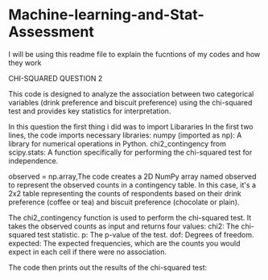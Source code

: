 # Machine-learning-and-Stat-Assessment
I will be using this readme file to explain the fucntions of my codes and how they work


CHI-SQUARED QUESTION 2

This code is designed to analyze the association between two categorical variables (drink preference and biscuit preference) using the chi-squared test and provides key statistics for interpretation.


In this question the first thing i did was to import Libararies
In the first two lines, the code imports necessary libraries:
numpy (imported as np): A library for numerical operations in Python.
chi2_contingency from scipy.stats: A function specifically for performing the chi-squared test for independence.

observed = np.array,The code creates a 2D NumPy array named observed to represent the observed counts in a contingency table. In this case, it's a 2x2 table representing the counts of respondents based on their drink preference (coffee or tea) and biscuit preference (chocolate or plain).

The chi2_contingency function is used to perform the chi-squared test. It takes the observed counts as input and returns four values:
chi2: The chi-squared test statistic.
p: The p-value of the test.
dof: Degrees of freedom.
expected: The expected frequencies, which are the counts you would expect in each cell if there were no association.

The code then prints out the results of the chi-squared test:
